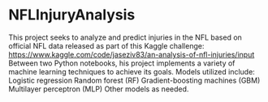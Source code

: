 # NFLInjuryAnalysis
This project seeks to analyze and predict injuries in the NFL based on official NFL data released as part of this Kaggle challenge:
https://www.kaggle.com/code/jaseziv83/an-analysis-of-nfl-injuries/input
Between two Python notebooks, his project implements a variety of machine learning techniques to achieve its goals.
Models utilized include:
Logistic regression
Random forest (RF)
Gradient-boosting machines (GBM)
Multilayer perceptron (MLP)
Other models as needed.
